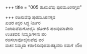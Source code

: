 +++
title = "005 ರಚಿಸುವೆವು ಪುರಮೂರನಗ್ಗದ"

+++
ರಚಿಸುವೆವು ಪುರಮೂರನಗ್ಗದ  
ಖಚರ ಕಿನ್ನರ ಸಿದ್ಧ ನಿರ್ಜರ  
ನಿಚಯವೆಮಗೋಲೈಸಿ ಹೋಗಲಿ ಹಲವುಮಾತೇನು  
ಉಚಿತದಲಿ ನಿಮ್ಮಡಿಗಳನು ಪರಿ  
ರಚಿಸಲಾವೋಲೈಸುವೆವು ವರ  
ವಚನ ನಿಮ್ಮದು ಕರುಣಿಸುವುದಮರತ್ವವನು ನಮಗೆ     ॥5॥